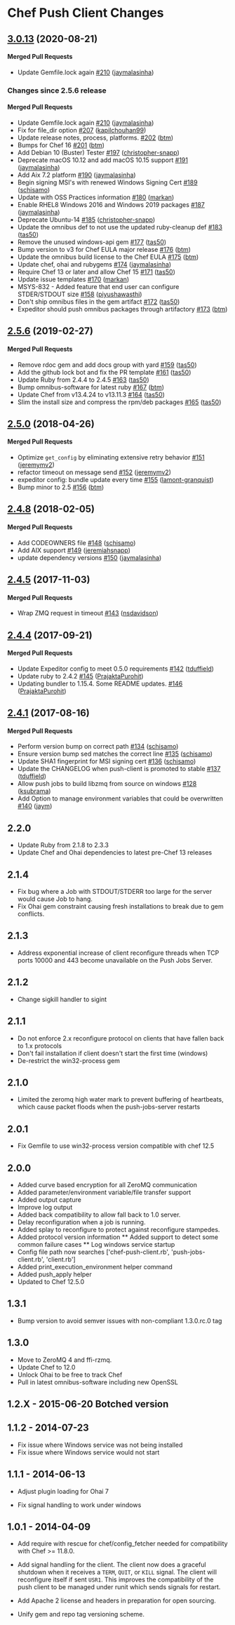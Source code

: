 # Chef Push Client Changes
<!-- usage documentation: http://expeditor-docs.es.chef.io/configuration/changelog/ -->
<!-- latest_release 3.0.13 -->
## [3.0.13](https://github.com/chef/opscode-pushy-client/tree/3.0.13) (2020-08-21)

#### Merged Pull Requests
- Update Gemfile.lock again [#210](https://github.com/chef/opscode-pushy-client/pull/210) ([jaymalasinha](https://github.com/jaymalasinha))
<!-- latest_release -->

<!-- release_rollup since=2.5.6 -->
### Changes since 2.5.6 release

#### Merged Pull Requests
- Update Gemfile.lock again [#210](https://github.com/chef/opscode-pushy-client/pull/210) ([jaymalasinha](https://github.com/jaymalasinha)) <!-- 3.0.13 -->
- Fix for file_dir option [#207](https://github.com/chef/opscode-pushy-client/pull/207) ([kapilchouhan99](https://github.com/kapilchouhan99)) <!-- 3.0.12 -->
- Update release notes, process, platforms. [#202](https://github.com/chef/opscode-pushy-client/pull/202) ([btm](https://github.com/btm)) <!-- 3.0.11 -->
- Bumps for Chef 16 [#201](https://github.com/chef/opscode-pushy-client/pull/201) ([btm](https://github.com/btm)) <!-- 3.0.10 -->
-  Add Debian 10 (Buster) Tester [#197](https://github.com/chef/opscode-pushy-client/pull/197) ([christopher-snapp](https://github.com/christopher-snapp)) <!-- 3.0.9 -->
- Deprecate macOS 10.12 and add macOS 10.15 support [#191](https://github.com/chef/opscode-pushy-client/pull/191) ([jaymalasinha](https://github.com/jaymalasinha)) <!-- 3.0.8 -->
- Add Aix 7.2 platform [#190](https://github.com/chef/opscode-pushy-client/pull/190) ([jaymalasinha](https://github.com/jaymalasinha)) <!-- 3.0.7 -->
- Begin signing MSI&#39;s with renewed Windows Signing Cert [#189](https://github.com/chef/opscode-pushy-client/pull/189) ([schisamo](https://github.com/schisamo)) <!-- 3.0.6 -->
- Update with OSS Practices information [#180](https://github.com/chef/opscode-pushy-client/pull/180) ([markan](https://github.com/markan)) <!-- 3.0.5 -->
- Enable RHEL8 Windows 2016 and Windows 2019 packages [#187](https://github.com/chef/opscode-pushy-client/pull/187) ([jaymalasinha](https://github.com/jaymalasinha)) <!-- 3.0.4 -->
- Deprecate Ubuntu-14 [#185](https://github.com/chef/opscode-pushy-client/pull/185) ([christopher-snapp](https://github.com/christopher-snapp)) <!-- 3.0.3 -->
- Update the omnibus def to not use the updated ruby-cleanup def [#183](https://github.com/chef/opscode-pushy-client/pull/183) ([tas50](https://github.com/tas50)) <!-- 3.0.2 -->
- Remove the unused windows-api gem [#177](https://github.com/chef/opscode-pushy-client/pull/177) ([tas50](https://github.com/tas50)) <!-- 3.0.1 -->
- Bump version to v3 for Chef EULA major release [#176](https://github.com/chef/opscode-pushy-client/pull/176) ([btm](https://github.com/btm)) <!-- 3.0.0 -->
- Update the omnibus build license to the Chef EULA [#175](https://github.com/chef/opscode-pushy-client/pull/175) ([btm](https://github.com/btm)) <!-- 2.5.13 -->
- Update chef, ohai and rubygems [#174](https://github.com/chef/opscode-pushy-client/pull/174) ([jaymalasinha](https://github.com/jaymalasinha)) <!-- 2.5.12 -->
- Require Chef 13 or later and allow Chef 15 [#171](https://github.com/chef/opscode-pushy-client/pull/171) ([tas50](https://github.com/tas50)) <!-- 2.5.9 -->
- Update issue templates [#170](https://github.com/chef/opscode-pushy-client/pull/170) ([markan](https://github.com/markan)) <!-- 2.5.8 -->
- MSYS-832 - Added feature that end user can configure STDER/STDOUT size [#158](https://github.com/chef/opscode-pushy-client/pull/158) ([piyushawasthi](https://github.com/piyushawasthi)) <!-- 2.5.7 -->
- Don&#39;t ship omnibus files in the gem artifact [#172](https://github.com/chef/opscode-pushy-client/pull/172) ([tas50](https://github.com/tas50)) <!-- 2.5.10 -->
- Expeditor should push omnibus packages through artifactory [#173](https://github.com/chef/opscode-pushy-client/pull/173) ([btm](https://github.com/btm)) <!-- 2.5.11 -->
<!-- release_rollup -->

<!-- latest_stable_release -->
## [2.5.6](https://github.com/chef/opscode-pushy-client/tree/2.5.6) (2019-02-27)

#### Merged Pull Requests
- Remove rdoc gem and add docs group with yard [#159](https://github.com/chef/opscode-pushy-client/pull/159) ([tas50](https://github.com/tas50))
- Add the github lock bot and fix the PR template [#161](https://github.com/chef/opscode-pushy-client/pull/161) ([tas50](https://github.com/tas50))
- Update Ruby from 2.4.4 to 2.4.5 [#163](https://github.com/chef/opscode-pushy-client/pull/163) ([tas50](https://github.com/tas50))
- Bump omnibus-software for latest ruby [#167](https://github.com/chef/opscode-pushy-client/pull/167) ([btm](https://github.com/btm))
- Update Chef from v13.4.24 to v13.11.3 [#164](https://github.com/chef/opscode-pushy-client/pull/164) ([tas50](https://github.com/tas50))
- Slim the install size and compress the rpm/deb packages [#165](https://github.com/chef/opscode-pushy-client/pull/165) ([tas50](https://github.com/tas50))
<!-- latest_stable_release -->

## [2.5.0](https://github.com/chef/opscode-pushy-client/tree/2.5.0) (2018-04-26)

#### Merged Pull Requests
- Optimize `get_config` by eliminating extensive retry behavior [#151](https://github.com/chef/opscode-pushy-client/pull/151) ([jeremymv2](https://github.com/jeremymv2))
- refactor timeout on message send [#152](https://github.com/chef/opscode-pushy-client/pull/152) ([jeremymv2](https://github.com/jeremymv2))
- expeditor config: bundle update every time [#155](https://github.com/chef/opscode-pushy-client/pull/155) ([lamont-granquist](https://github.com/lamont-granquist))
- Bump minor to 2.5 [#156](https://github.com/chef/opscode-pushy-client/pull/156) ([btm](https://github.com/btm))

## [2.4.8](https://github.com/chef/opscode-pushy-client/tree/2.4.8) (2018-02-05)

#### Merged Pull Requests
- Add CODEOWNERS file [#148](https://github.com/chef/opscode-pushy-client/pull/148) ([schisamo](https://github.com/schisamo))
- Add AIX support [#149](https://github.com/chef/opscode-pushy-client/pull/149) ([jeremiahsnapp](https://github.com/jeremiahsnapp))
- update dependency versions [#150](https://github.com/chef/opscode-pushy-client/pull/150) ([jaymalasinha](https://github.com/jaymalasinha))

## [2.4.5](https://github.com/chef/opscode-pushy-client/tree/2.4.5) (2017-11-03)

#### Merged Pull Requests
- Wrap ZMQ request in timeout [#143](https://github.com/chef/opscode-pushy-client/pull/143) ([nsdavidson](https://github.com/nsdavidson))

## [2.4.4](https://github.com/chef/opscode-pushy-client/tree/2.4.4) (2017-09-21)

#### Merged Pull Requests
- Update Expeditor config to meet 0.5.0 requirements [#142](https://github.com/chef/opscode-pushy-client/pull/142) ([tduffield](https://github.com/tduffield))
- Update ruby to 2.4.2 [#145](https://github.com/chef/opscode-pushy-client/pull/145) ([PrajaktaPurohit](https://github.com/PrajaktaPurohit))
- Updating bundler to 1.15.4. Some README updates. [#146](https://github.com/chef/opscode-pushy-client/pull/146) ([PrajaktaPurohit](https://github.com/PrajaktaPurohit))

## [2.4.1](https://github.com/chef/opscode-pushy-client/tree/2.4.1) (2017-08-16)

#### Merged Pull Requests
- Perform version bump on correct path [#134](https://github.com/chef/opscode-pushy-client/pull/134) ([schisamo](https://github.com/schisamo))
- Ensure version bump sed matches the correct line [#135](https://github.com/chef/opscode-pushy-client/pull/135) ([schisamo](https://github.com/schisamo))
- Update SHA1 fingerprint for MSI signing cert [#136](https://github.com/chef/opscode-pushy-client/pull/136) ([schisamo](https://github.com/schisamo))
- Update the CHANGELOG when push-client is promoted to stable [#137](https://github.com/chef/opscode-pushy-client/pull/137) ([tduffield](https://github.com/tduffield))
- Allow push jobs to build libzmq from source on windows [#128](https://github.com/chef/opscode-pushy-client/pull/128) ([ksubrama](https://github.com/ksubrama))
- Add Option to manage environment variables that could be overwritten  [#140](https://github.com/chef/opscode-pushy-client/pull/140) ([jaym](https://github.com/jaym))



## 2.2.0

* Update Ruby from 2.1.8 to 2.3.3
* Update Chef and Ohai dependencies to latest pre-Chef 13 releases

## 2.1.4

* Fix bug where a Job with STDOUT/STDERR too large for the server would cause Job to hang.
* Fix Ohai gem constraint causing fresh installations to break due to gem conflicts.

## 2.1.3

* Address exponential increase of client reconfigure threads when TCP ports 10000 and 443 become unavailable on the Push Jobs Server.

## 2.1.2

* Change sigkill handler to sigint

## 2.1.1

* Do not enforce 2.x reconfigure protocol on clients that have fallen back to 1.x protocols
* Don't fail installation if client doesn't start the first time (windows)
* De-restrict the win32-process gem

## 2.1.0

* Limited the zeromq high water mark to prevent buffering of heartbeats, which cause packet floods when the push-jobs-server restarts

## 2.0.1
* Fix Gemfile to use win32-process version compatible with chef 12.5

## 2.0.0

* Added curve based encryption for all ZeroMQ communication
* Added parameter/environment variable/file transfer support
* Added output capture
* Improve log output
* Added back compatibility to allow fall back to 1.0 server.
* Delay reconfiguration when a job is running.
* Added splay to reconfigure to protect against reconfigure stampedes.
* Added protocol version information
** Added support to detect some common failure cases
** Log windows service startup
* Config file path now searches ['chef-push-client.rb', 'push-jobs-client.rb', 'client.rb']
* Added print\_execution\_environment helper command
* Added push\_apply helper
* Updated to Chef 12.5.0

## 1.3.1

* Bump version to avoid semver issues with non-compliant 1.3.0.rc.0 tag

## 1.3.0

* Move to ZeroMQ 4 and ffi-rzmq.
* Update Chef to 12.0
* Unlock Ohai to be free to track Chef
* Pull in latest omnibus-software including new OpenSSL

## 1.2.X - 2015-06-20 Botched version

## 1.1.2 - 2014-07-23

* Fix issue where Windows service was not being installed
* Fix issue where Windows service would not start

## 1.1.1 - 2014-06-13

* Adjust plugin loading for Ohai 7

* Fix signal handling to work under windows

## 1.0.1 - 2014-04-09

* Add require with rescue for chef/config_fetcher needed for compatibility with
  Chef >= 11.8.0.

* Add signal handling for the client. The client now does a graceful
  shutdown when it receives a `TERM`, `QUIT`, or `KILL` signal. The
  client will reconfigure itself if sent `USR1`. This improves the
  compatibility of the push client to be managed under runit which
  sends signals for restart.

* Add Apache 2 license and headers in preparation for open sourcing.

* Unify gem and repo tag versioning scheme.